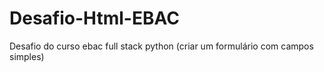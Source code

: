 # Desafio-Html-EBAC
Desafio do curso ebac full stack python (criar um formulário com campos simples)
